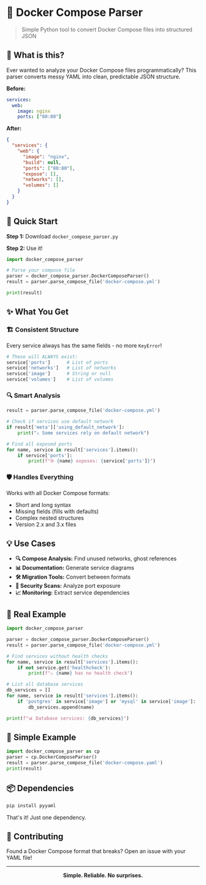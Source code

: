 # 🐳 Docker Compose Parser

> Simple Python tool to convert Docker Compose files into structured JSON

## 🤔 What is this?

Ever wanted to analyze your Docker Compose files programmatically? This parser converts messy YAML into clean, predictable JSON structure.

**Before:**
```yaml
services:
  web:
    image: nginx
    ports: ["80:80"]
```

**After:**
```json
{
  "services": {
    "web": {
      "image": "nginx",
      "build": null,
      "ports": ["80:80"],
      "expose": [],
      "networks": [],
      "volumes": []
    }
  }
}
```

## 🚀 Quick Start

**Step 1:** Download `docker_compose_parser.py`

**Step 2:** Use it!

```python
import docker_compose_parser

# Parse your compose file
parser = docker_compose_parser.DockerComposeParser()
result = parser.parse_compose_file('docker-compose.yml')

print(result)
```

## ✨ What You Get

### 🏗️ **Consistent Structure**
Every service always has the same fields - no more `KeyError`!

```python
# These will ALWAYS exist:
service['ports']      # List of ports
service['networks']   # List of networks  
service['image']      # String or null
service['volumes']    # List of volumes
```

### 🔍 **Smart Analysis**
```python
result = parser.parse_compose_file('docker-compose.yml')

# Check if services use default network
if result['meta']['using_default_network']:
    print("⚠️ Some services rely on default network")

# Find all exposed ports
for name, service in result['services'].items():
    if service['ports']:
        print(f"🌐 {name} exposes: {service['ports']}")
```

### 🛡️ **Handles Everything**
Works with all Docker Compose formats:
- Short and long syntax
- Missing fields (fills with defaults)  
- Complex nested structures
- Version 2.x and 3.x files

## 💡 Use Cases

- **🔍 Compose Analysis:** Find unused networks, ghost references
- **📊 Documentation:** Generate service diagrams  
- **🛠️ Migration Tools:** Convert between formats
- **🔐 Security Scans:** Analyze port exposure
- **📈 Monitoring:** Extract service dependencies

## 🎯 Real Example

```python
import docker_compose_parser

parser = docker_compose_parser.DockerComposeParser()
result = parser.parse_compose_file('docker-compose.yml')

# Find services without health checks
for name, service in result['services'].items():
    if not service.get('healthcheck'):
        print(f"⚠️ {name} has no health check")

# List all database services  
db_services = []
for name, service in result['services'].items():
    if 'postgres' in service['image'] or 'mysql' in service['image']:
        db_services.append(name)

print(f"📊 Database services: {db_services}")
```

## 🧩 Simple Example
```python
import docker_compose_parser as cp
parser = cp.DockerComposeParser()
result = parser.parse_compose_file('docker-compose.yaml')
print(result)
```


## 📦 Dependencies

```bash
pip install pyyaml
```

That's it! Just one dependency.

## 🤝 Contributing

Found a Docker Compose format that breaks? Open an issue with your YAML file!

---

<div align="center">
<strong>Simple. Reliable. No surprises.</strong>
</div>